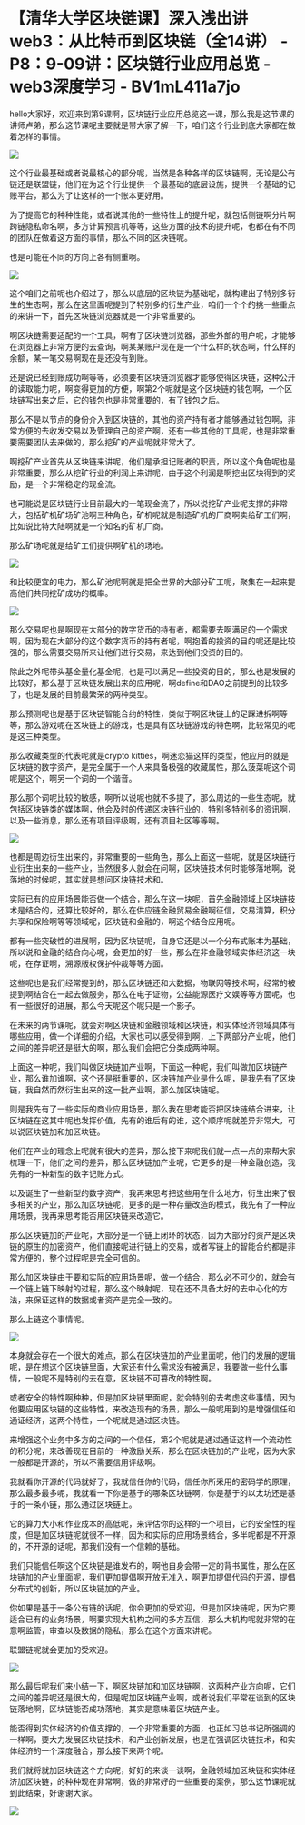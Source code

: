 # 【清华大学区块链课】深入浅出讲web3：从比特币到区块链（全14讲） - P8：9-09讲：区块链行业应用总览 - web3深度学习 - BV1mL411a7jo

hello大家好，欢迎来到第9课啊，区块链行业应用总览这一课，那么我是这节课的讲师卢弟，那么这节课呢主要就是带大家了解一下，咱们这个行业到底大家都在做着怎样的事情。



![](img/267bde0c03965ce1dcb0ab0a9d84b4c8_1.png)

这个行业最基础或者说最核心的部分呢，当然是各种各样的区块链啊，无论是公有链还是联盟链，他们在为这个行业提供一个最基础的底层设施，提供一个基础的记账平台，那么为了让这样的一个账本更好用。

为了提高它的种种性能，或者说其他的一些特性上的提升呢，就包括侧链啊分片啊跨链隐私命名啊，多方计算预言机等等，这些方面的技术的提升呢，也都在有不同的团队在做着这方面的事情，那么不同的区块链呢。

也是可能在不同的方向上各有侧重啊。

![](img/267bde0c03965ce1dcb0ab0a9d84b4c8_3.png)

这个咱们之前呢也介绍过了，那么以底层的区块链为基础呢，就构建出了特别多衍生的生态啊，那么在这里面呢提到了特别多的衍生产业，咱们一个个的挑一些重点的来讲一下，首先区块链浏览器就是一个非常重要的。

啊区块链需要适配的一个工具，啊有了区块链浏览器，那些外部的用户呢，才能够在浏览器上非常方便的去查询，啊某某账户现在是一个什么样的状态啊，什么样的余额，某一笔交易啊现在是还没有到账。

还是说已经到账成功啊等等，必须要有区块链浏览器才能够使得区块链，这种公开的读取能力呢，啊变得更加的方便，啊第2个呢就是这个区块链的钱包啊，一个区块链写出来之后，它的钱包也是非常重要的，有了钱包之后。

那么不是以节点的身份介入到区块链的，其他的资产持有者才能够通过钱包啊，非常方便的去收发交易以及管理自己的资产啊，还有一些其他的工具呢，也是非常重要需要团队去来做的，那么挖矿的产业呢就非常大了。

啊挖矿产业首先从区块链来讲呢，他们是承担记账者的职责，所以这个角色呢也是非常重要，那么从挖矿行业的利润上来讲呢，由于这个利润是啊挖出区块得到的奖励，是一个非常稳定的现金流。

也可能说是区块链行业目前最大的一笔现金流了，所以说挖矿产业呢支撑的非常大，包括矿机矿场矿池啊三种角色，矿机呢就是制造矿机的厂商啊卖给矿工们啊，比如说比特大陆啊就是一个知名的矿机厂商。

那么矿场呢就是给矿工们提供啊矿机的场地。

![](img/267bde0c03965ce1dcb0ab0a9d84b4c8_5.png)

和比较便宜的电力，那么矿池呢啊就是把全世界的大部分矿工呢，聚集在一起来提高他们共同挖矿成功的概率。

![](img/267bde0c03965ce1dcb0ab0a9d84b4c8_7.png)

那么交易呢也是啊现在大部分的数字货币的持有者，都需要去啊满足的一个需求啊，因为现在大部分的这个数字货币的持有者呢，啊抱着的投资的目的呢还是比较强的，那么需要交易所来让他们进行交易，来达到他们投资的目的。

除此之外呢带头基金量化基金呢，也是可以满足一些投资的目的，那么也是发展的比较好，那么基于区块链发展出来的应用呢，啊define和DAO之前提到的比较多了，也是发展的目前最繁荣的两种类型。

那么预测呢也是基于区块链智能合约的特性，类似于啊区块链上的足踩进拆啊等等，那么游戏呢在区块链上的游戏，也是具有区块链游戏的特色啊，比较常见的呢是这三种类型。

那么收藏类型的代表呢就是crypto kitties，啊迷恋猫这样的类型，他应用的就是区块链的数字资产，是完全属于一个人来具备极强的收藏属性，那么菠菜呢这个词呢是这个，啊另一个词的一个谐音。

那么那个词呢比较的敏感，啊所以说呢也就不多提了，那么周边的一些生态呢，就包括区块链类的媒体啊，他会及时的传递区块链行业的，特别多特别多的资讯啊，以及一些消息，那么还有项目评级啊，还有项目社区等等啊。



![](img/267bde0c03965ce1dcb0ab0a9d84b4c8_9.png)

也都是周边衍生出来的，非常重要的一些角色，那么上面这一些呢，就是区块链行业衍生出来的一些产业，当然很多人就会在问啊，区块链技术何时能够落地啊，说落地的时候呢，其实就是想问区块链技术和。

实际已有的应用场景能否做一个结合，那么在这一块呢，首先金融领域上区块链技术是结合的，还算比较好的，那么在供应链金融贸易金融啊征信，交易清算，积分共享和保险啊等等领域呢，区块链和金融的，啊这个结合应用呢。

都有一些突破性的进展啊，因为区块链呢，自身它还是以一个分布式账本为基础，所以说和金融的结合向心呢，会更加的好一些，那么在非金融领域实体经济这一块呢，在存证啊，溯源版权保护仲裁等等方面。

这些呢也是我们经常提到的，那么区块链还和大数据，物联网等技术啊，经常的被提到啊结合在一起去做服务，那么在电子证物，公益能源医疗文娱等等方面呢，也有一些很好的进展，那么今天呢这个呢只是一个影子。

在未来的两节课呢，就会对啊区块链和金融领域和区块链，和实体经济领域具体有哪些应用，做一个详细的介绍，大家也可以感受得到啊，上下两部分产业呢，他们之间的差异呢还是挺大的啊，那么我们会把它分类成两种啊。

上面这一种呢，我们叫做区块链加产业啊，下面这一种呢，我们叫做加区块链产业，那么谁加谁啊，这个还是挺重要的，区块链加产业是什么呢，是我先有了区块链，我自然而然衍生出来的这一批产业啊，那么加区块链呢。

则是我先有了一些实际的商业应用场景，那么我在思考能否把区块链结合进来，让区块链在这其中呢也发挥价值，先有的谁后有的谁，这个顺序呢就差异非常大，可以说区块链加和加区块链。

他们在产业的理念上呢就有很大的差异，那么接下来呢我们就一点一点的来帮大家梳理一下，他们之间的差异，那么区块链加产业呢，它更多的是一种金融创造，我先有的一种新型的数字记账方式。

以及诞生了一些新型的数字资产，我再来思考把这些用在什么地方，衍生出来了很多相关的产业，那么加区块链呢，更多的是一种存量改造的模式，我先有了一种应用场景，我再来思考能否用区块链来改造它。

那么区块链加的产业呢，大部分是一个链上闭环的状态，因为大部分的资产是区块链的原生的加密资产，他们直接呢进行链上的交易，或者写链上的智能合约都是非常方便的，整个过程呢是完全可信的。

那么加区块链由于要和实际的应用场景呢，做一个结合，那么必不可少的，就会有一个链上链下映射的过程，那么这个映射呢，现在还不具备太好的去中心化的方法，来保证这样的数据或者资产是完全一致的。

那么上链这个事情呢。

![](img/267bde0c03965ce1dcb0ab0a9d84b4c8_11.png)

本身就会存在一个很大的难点，那么在区块链加的产业里面呢，他们的发展的逻辑呢，是在想这个区块链里面，大家还有什么需求没有被满足，我要做一些什么事情，一般呢不是特别的去在意，区块链不可篡改的特性啊。

或者安全的特性啊种种，但是加区块链里面呢，就会特别的去考虑这些事情，因为他要应用区块链的这些特性，来改造现有的场景，那么一般呢用到的是增强信任和通证经济，这两个特性，一个呢就是通过区块链。

来增强这个业务中多方的之间的一个信任，第2个呢就是通过通证这样一个流动性的积分呢，来改善现在目前的一种激励关系，那么在区块链加的产业呢，因为大家一般都是开源的，所以不需要信用评级啊。

我就看你开源的代码就好了，我就信任你的代码，信任你所采用的密码学的原理，那么最多最多呢，我就看一下你是基于的哪条区块链啊，你是基于的以太坊还是基于的一条小链，那么通过区块链上。

它的算力大小和作业成本的高低呢，来评估你的这样的一个项目，它的安全性的程度，但是加区块链呢就很不一样，因为和实际的应用场景结合，多半呢都是不开源的，不开源的话呢，那我们没有一个信赖的基础。

我们只能信任啊这个区块链是谁发布的，啊他自身会带一定的背书属性，那么在区块链加的产业里面呢，我们更加提倡啊开放无准入，啊更加提倡代码的开源，提倡分布式的创新，所以区块链加的产业。

你如果是基于一条公有链的话呢，你会更加的受欢迎，但是加区块链呢，因为它要适合已有的业务场景，啊要实现大机构之间的多方互信，那么大机构呢就非常的在意啊监管，审查以及数据的隐私，那么在这个方面来讲呢。

联盟链呢就会更加的受欢迎。

![](img/267bde0c03965ce1dcb0ab0a9d84b4c8_13.png)

那么最后呢我们来小结一下，啊区块链加和加区块链啊，这两种产业方向呢，它们之间的差异呢还是很大的，但是呢加区块链产业啊，或者说我们平常在谈到的区块链落地啊，区块链能否成功落地，其实是意味着区块链产业。

能否得到实体经济的价值支撑的，一个非常重要的方面，也正如习总书记所强调的一样啊，要大力发展区块链技术，和产业创新发展，也是在强调区块链技术，和实体经济的一个深度融合，那么接下来两个呢。

我们就将就加区块链这个方向呢，好好的来谈一谈啊，金融领域加区块链和实体经济加区块链，的种种现在非常啊，做的非常好的一些重要的案例，那么这节课呢就到此结束，好谢谢大家。



![](img/267bde0c03965ce1dcb0ab0a9d84b4c8_15.png)